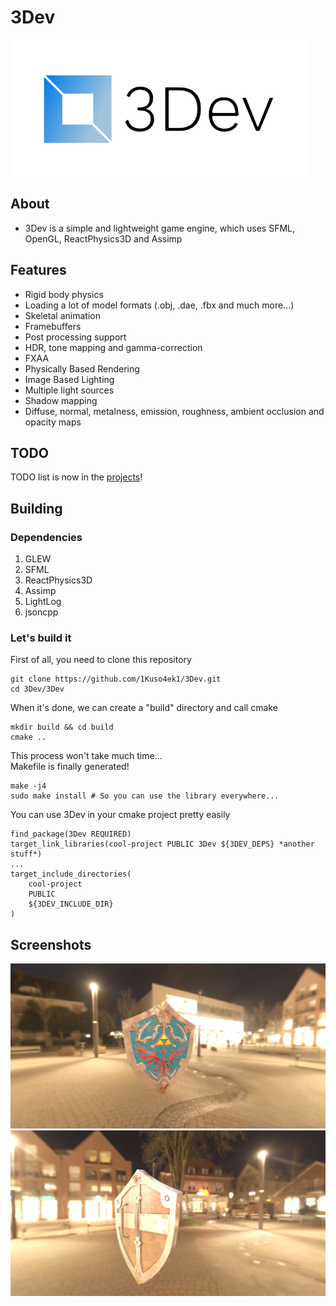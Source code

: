 # 3Dev
![](logo.png)
## About
- 3Dev is a simple and lightweight game engine, which uses SFML, OpenGL, ReactPhysics3D and Assimp
## Features
- Rigid body physics
- Loading a lot of model formats (.obj, .dae, .fbx and much more...)
- Skeletal animation
- Framebuffers
- Post processing support
- HDR, tone mapping and gamma-correction
- FXAA
- Physically Based Rendering
- Image Based Lighting
- Multiple light sources
- Shadow mapping
- Diffuse, normal, metalness, emission, roughness, ambient occlusion and opacity maps
## TODO
TODO list is now in the [projects](https://github.com/1Kuso4ek1/3Dev/projects/1)!
## Building
### Dependencies
1. GLEW
2. SFML
3. ReactPhysics3D
4. Assimp
5. LightLog
6. jsoncpp
### Let's build it
First of all, you need to clone this repository
```
git clone https://github.com/1Kuso4ek1/3Dev.git
cd 3Dev/3Dev
```
When it's done, we can create a "build" directory and call cmake
```
mkdir build && cd build
cmake ..
```
This process won't take much time...  
Makefile is finally generated!
```
make -j4
sudo make install # So you can use the library everywhere...
```
You can use 3Dev in your cmake project pretty easily
```
find_package(3Dev REQUIRED)
target_link_libraries(cool-project PUBLIC 3Dev ${3DEV_DEPS} *another stuff*)
...
target_include_directories(
	cool-project
	PUBLIC
	${3DEV_INCLUDE_DIR}
)
```
## Screenshots
![](./Screenshots/scr.png)
![](./Screenshots/scr1.png)

